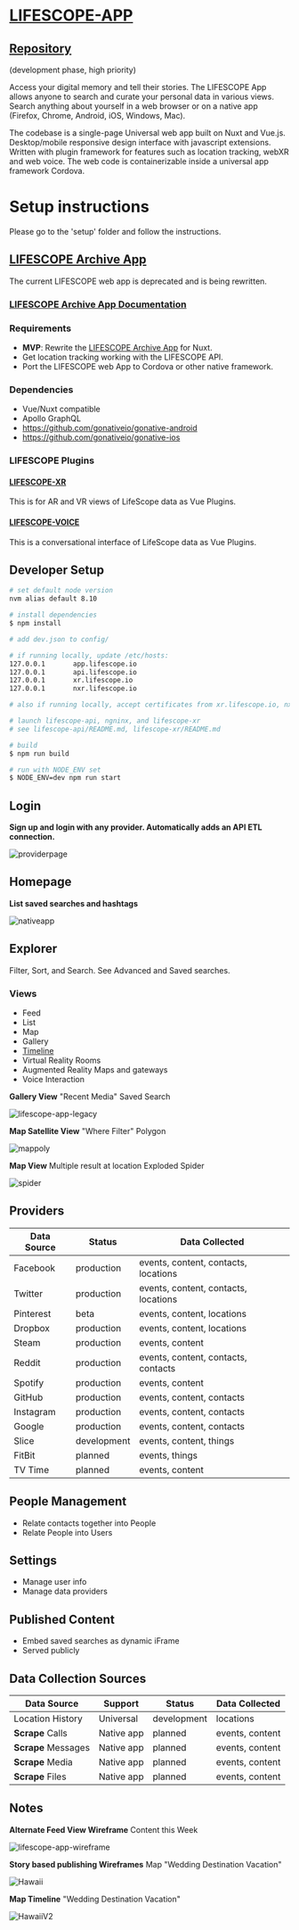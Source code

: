 # [LIFESCOPE-APP](https://github.com/LifeScopeLabs/lifescope-app)

## [Repository](https://github.com/LifeScopeLabs/lifescope-app)

(development phase, high priority)

Access your digital memory and tell their stories.  The LIFESCOPE App allows anyone to search and curate your personal data in various views. Search anything about yourself in a web browser or on a native app (Firefox, Chrome, Android, iOS, Windows, Mac).

The codebase is a single-page Universal web app built on Nuxt and Vue.js. Desktop/mobile responsive design interface with javascript extensions. Written with plugin framework for features such as location tracking, webXR and web voice. The web code is containerizable inside a universal app framework Cordova.

# Setup instructions

Please go to the 'setup' folder and follow the instructions.

## [LIFESCOPE Archive App](https://lifescopelabs.github.io/etl.html#lifescope-archive-app)
The current LIFESCOPE web app is deprecated and is being rewritten. 

### [LIFESCOPE Archive App Documentation](https://lifescope.io/getting-started/)

### Requirements
- **MVP**:  Rewrite the [LIFESCOPE Archive App](https://lifescopelabs.github.io/etl.html#lifescope-archive-app) for Nuxt.
- Get location tracking working with the LIFESCOPE API.
- Port the LIFESCOPE web App to Cordova or other native framework.

### Dependencies
- Vue/Nuxt compatible
- Apollo GraphQL
- https://github.com/gonativeio/gonative-android
- https://github.com/gonativeio/gonative-ios

### LIFESCOPE Plugins 
#### [LIFESCOPE-XR](https://github.com/LifeScopeLabs/lifescope-xr)
This is for AR and VR views of LifeScope data as Vue Plugins.

#### [LIFESCOPE-VOICE](https://github.com/LifeScopeLabs/lifescope-voice)
This is a conversational interface of LifeScope data as Vue Plugins.

## Developer Setup

``` bash
# set default node version
nvm alias default 8.10

# install dependencies
$ npm install

# add dev.json to config/

# if running locally, update /etc/hosts:
127.0.0.1       app.lifescope.io
127.0.0.1       api.lifescope.io
127.0.0.1       xr.lifescope.io
127.0.0.1       nxr.lifescope.io

# also if running locally, accept certificates from xr.lifescope.io, nxr.lifescope.io, and api.lifescope.io

# launch lifescope-api, ngninx, and lifescope-xr
# see lifescope-api/README.md, lifescope-xr/README.md

# build
$ npm run build

# run with NODE_ENV set
$ NODE_ENV=dev npm run start

```

## Login

**Sign up and login with any provider. Automatically adds an API ETL connection.**

![providerpage]

## Homepage

**List saved searches and hashtags**

![nativeapp]

## Explorer

Filter, Sort, and Search. See Advanced and Saved searches.

### Views
* Feed
* List
* Map
* Gallery
* [Timeline](http://timeline.knightlab.com)
* Virtual Reality Rooms
* Augmented Reality Maps and gateways
* Voice Interaction

**Gallery View**
"Recent Media" Saved Search

![lifescope-app-legacy]

**Map Satellite View**
"Where Filter" Polygon

![mappoly]

**Map View**
Multiple result at location Exploded Spider

![spider]

## Providers

| Data Source | Status | Data Collected |
|--|--|--|
| Facebook | production | events, content, contacts, locations |
| Twitter | production | events, content, contacts, locations |
| Pinterest | beta | events, content, locations |
| Dropbox | production | events, content, locations |
| Steam | production | events, content |
| Reddit | production | events, content, contacts, contacts |
| Spotify | production | events, content |
| GitHub | production | events, content, contacts |
| Instagram | production | events, content, contacts |
| Google | production | events, content, contacts |
| Slice | development | events, content, things |
| FitBit | planned | events, things |
| TV Time | planned | events, content |

## People Management
* Relate contacts together into People
* Relate People into Users

## Settings
* Manage user info
* Manage data providers

## Published Content
* Embed saved searches as dynamic iFrame
* Served publicly

##  Data Collection Sources

| Data Source | Support | Status | Data Collected |
|--|--|--|--|
| Location History | Universal | development | locations
| **Scrape** Calls | Native app | planned | events, content |
| **Scrape** Messages | Native app | planned | events, content |
| **Scrape** Media | Native app | planned | events, content |
| **Scrape** Files | Native app | planned | events, content |


## Notes

**Alternate Feed View Wireframe**
Content this Week

![lifescope-app-wireframe]

**Story based publishing Wireframes**
Map "Wedding Destination Vacation"

![Hawaii]

**Map Timeline**
"Wedding Destination Vacation"

![HawaiiV2]

[providerpage]:https://lifescopelabs.github.io/assets/screenshots/provider-maps-screenshot.png
[spider]:https://lifescopelabs.github.io/assets/maps/map-spider.png
[mappoly]:https://lifescopelabs.github.io/assets/wireframes/sat-select-poly.png
[lifescope-app-legacy]:https://lifescopelabs.github.io/assets/screenshots/lifescope-app-legacy.png
[lifescope-app-wireframe]:https://lifescopelabs.github.io/assets/wireframes/week-content-feed.jpg
[Hawaii]:https://lifescopelabs.github.io/assets/wireframes/Hawaii.png
[HawaiiV2]:https://lifescopelabs.github.io/assets/wireframes/HawaiiV2.png
[nativeapp]:https://lifescopelabs.github.io/assets/screenshots/ss-savedsearches.png
